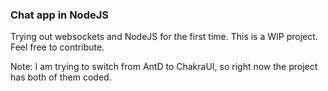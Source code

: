 ### Chat app in NodeJS

Trying out websockets and NodeJS for the first time. 
This is a WIP project. Feel free to contribute. 

Note: I am trying to switch from AntD to ChakraUI, so right now the project has both of them coded.